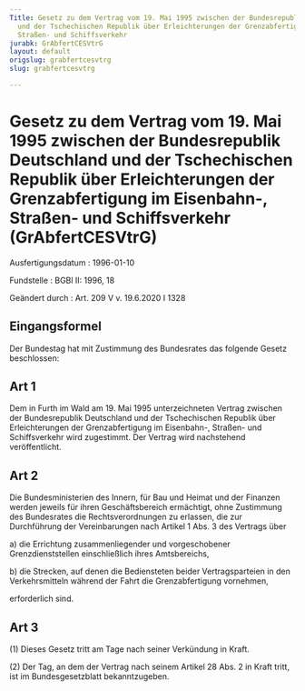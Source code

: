 ```yaml
---
Title: Gesetz zu dem Vertrag vom 19. Mai 1995 zwischen der Bundesrepublik Deutschland
  und der Tschechischen Republik über Erleichterungen der Grenzabfertigung im Eisenbahn-,
  Straßen- und Schiffsverkehr
jurabk: GrAbfertCESVtrG
layout: default
origslug: grabfertcesvtrg
slug: grabfertcesvtrg

---
```


# Gesetz zu dem Vertrag vom 19. Mai 1995 zwischen der Bundesrepublik Deutschland und der Tschechischen Republik über Erleichterungen der Grenzabfertigung im Eisenbahn-, Straßen- und Schiffsverkehr (GrAbfertCESVtrG)

Ausfertigungsdatum
:   1996-01-10

Fundstelle
:   BGBl II: 1996, 18

Geändert durch
:   Art. 209 V v. 19.6.2020 I 1328



## Eingangsformel

Der Bundestag hat mit Zustimmung des Bundesrates das folgende Gesetz beschlossen:


## Art 1

Dem in Furth im Wald am 19. Mai 1995 unterzeichneten Vertrag zwischen der Bundesrepublik Deutschland und der Tschechischen Republik über Erleichterungen der Grenzabfertigung im Eisenbahn-, Straßen- und Schiffsverkehr wird zugestimmt. Der Vertrag wird nachstehend veröffentlicht.


## Art 2

Die Bundesministerien des Innern, für Bau und Heimat und der Finanzen werden jeweils für ihren Geschäftsbereich ermächtigt, ohne Zustimmung des Bundesrates die Rechtsverordnungen zu erlassen, die zur Durchführung der Vereinbarungen nach Artikel 1 Abs. 3 des Vertrags über

a)  die Errichtung zusammenliegender und vorgeschobener Grenzdienststellen einschließlich ihres Amtsbereichs,


b)  die Strecken, auf denen die Bediensteten beider Vertragsparteien in den Verkehrsmitteln während der Fahrt die Grenzabfertigung vornehmen,



erforderlich sind.


## Art 3

(1) Dieses Gesetz tritt am Tage nach seiner Verkündung in Kraft.

(2) Der Tag, an dem der Vertrag nach seinem Artikel 28 Abs. 2 in Kraft tritt, ist im Bundesgesetzblatt bekanntzugeben.

